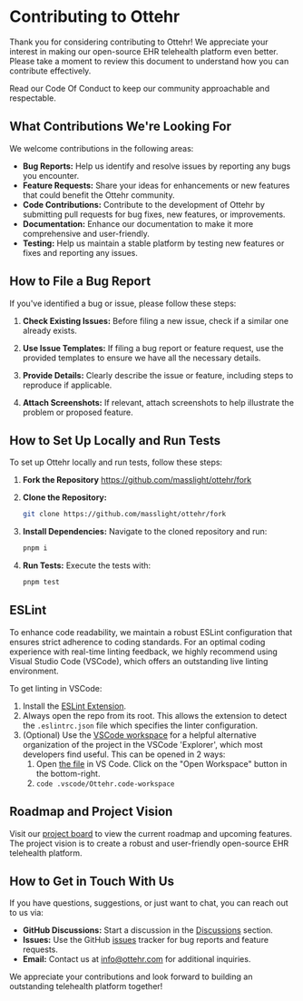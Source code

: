 # Contributing to Ottehr

Thank you for considering contributing to Ottehr! We appreciate your interest in making our open-source EHR telehealth platform even better. Please take a moment to review this document to understand how you can contribute effectively.

Read our Code Of Conduct to keep our community approachable and respectable.

## What Contributions We're Looking For

We welcome contributions in the following areas:

- **Bug Reports:** Help us identify and resolve issues by reporting any bugs you encounter.
- **Feature Requests:** Share your ideas for enhancements or new features that could benefit the Ottehr community.
- **Code Contributions:** Contribute to the development of Ottehr by submitting pull requests for bug fixes, new features, or improvements.
- **Documentation:** Enhance our documentation to make it more comprehensive and user-friendly.
- **Testing:** Help us maintain a stable platform by testing new features or fixes and reporting any issues.

## How to File a Bug Report

If you've identified a bug or issue, please follow these steps:

1. **Check Existing Issues:**
   Before filing a new issue, check if a similar one already exists.

2. **Use Issue Templates:**
   If filing a bug report or feature request, use the provided templates to ensure we have all the necessary details.

3. **Provide Details:**
   Clearly describe the issue or feature, including steps to reproduce if applicable.

4. **Attach Screenshots:**
   If relevant, attach screenshots to help illustrate the problem or proposed feature.

## How to Set Up Locally and Run Tests

To set up Ottehr locally and run tests, follow these steps:

1. **Fork the Repository**
   https://github.com/masslight/ottehr/fork

2. **Clone the Repository:**
   ```bash
   git clone https://github.com/masslight/ottehr/fork
   ```

3. **Install Dependencies:**
   Navigate to the cloned repository and run:
   ```bash
   pnpm i
   ```

4. **Run Tests:**
   Execute the tests with:
   ```bash
   pnpm test
   ```

## ESLint

To enhance code readability, we maintain a robust ESLint configuration that ensures strict adherence to coding standards. For an optimal coding experience with real-time linting feedback, we highly recommend using Visual Studio Code (VSCode), which offers an outstanding live linting environment.

To get linting in VSCode:

1. Install the [ESLint Extension](https://marketplace.visualstudio.com/items?itemName=dbaeumer.vscode-eslint).
2. Always open the repo from its root. This allows the extension to detect the `.eslintrc.json` file which specifies the linter configuration.
3. (Optional) Use the [VSCode workspace](./.vscode/Ottehr.code-workspace) for a helpful alternative organization of the project in the VSCode 'Explorer', which most developers find useful. This can be opened in 2 ways:
   1. Open [the file](./.vscode/Ottehr.code-workspace) in VS Code. Click on the "Open Workspace" button in the bottom-right.
   2. `code .vscode/Ottehr.code-workspace`


## Roadmap and Project Vision

Visit our [project board](https://github.com/masslight/ottehr/projects) to view the current roadmap and upcoming features. The project vision is to create a robust and user-friendly open-source EHR telehealth platform.

## How to Get in Touch With Us

If you have questions, suggestions, or just want to chat, you can reach out to us via:

- **GitHub Discussions:** Start a discussion in the [Discussions](https://github.com/masslight/ottehr/discussions) section.
- **Issues:** Use the GitHub [issues](https://github.com/masslight/ottehr/issues) tracker for bug reports and feature requests.
- **Email:** Contact us at info@ottehr.com for additional inquiries.

We appreciate your contributions and look forward to building an outstanding telehealth platform together!
